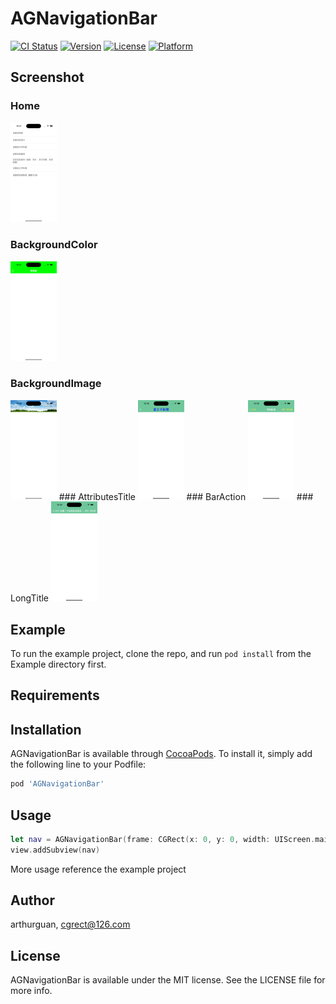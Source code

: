 # AGNavigationBar

[![CI Status](https://img.shields.io/travis/arthurguan/AGNavigationBar.svg?style=flat)](https://travis-ci.org/arthurguan/AGNavigationBar)
[![Version](https://img.shields.io/cocoapods/v/AGNavigationBar.svg?style=flat)](https://cocoapods.org/pods/AGNavigationBar)
[![License](https://img.shields.io/cocoapods/l/AGNavigationBar.svg?style=flat)](https://cocoapods.org/pods/AGNavigationBar)
[![Platform](https://img.shields.io/cocoapods/p/AGNavigationBar.svg?style=flat)](https://cocoapods.org/pods/AGNavigationBar)

## Screenshot
### Home
<img src="./Screenshot/1.png" alt="1" style="zoom:25%;" />

### BackgroundColor

<img src="./Screenshot/2.png" alt="2" style="zoom:25%;" />

### BackgroundImage

<img src="./Screenshot/3.png" alt="3" style="zoom:25%;" />
### AttributesTitle

<img src="./Screenshot/4.png" alt="4" style="zoom:25%;" />
### BarAction

<img src="./Screenshot/5.png" alt="5" style="zoom:25%;" />
### LongTitle

<img src="./Screenshot/6.png" alt="6" style="zoom:25%;" />

## Example

To run the example project, clone the repo, and run `pod install` from the Example directory first.

## Requirements

## Installation

AGNavigationBar is available through [CocoaPods](https://cocoapods.org). To install
it, simply add the following line to your Podfile:

```ruby
pod 'AGNavigationBar'
```

## Usage

```swift
let nav = AGNavigationBar(frame: CGRect(x: 0, y: 0, width: UIScreen.main.bounds.width, height: 88))
view.addSubview(nav)
```

More usage reference the example project

## Author

arthurguan, cgrect@126.com

## License

AGNavigationBar is available under the MIT license. See the LICENSE file for more info.

